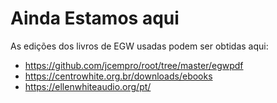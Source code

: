 # Ainda Estamos aqui

As edições dos livros de EGW usadas podem ser obtidas aqui:

* https://github.com/jcempro/root/tree/master/egwpdf
* https://centrowhite.org.br/downloads/ebooks
* https://ellenwhiteaudio.org/pt/